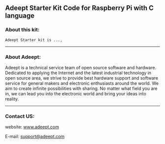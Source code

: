 ## Adeept Starter Kit Code for Raspberry Pi with C language

### About this kit:
	Adeept Starter kit is ...,

-----------------------------------------------------------------------------
### About Adeept:
Adeept is a technical service team of open source software and hardware. Dedicated to applying the Internet and the latest industrial technology in open source area, we strive to provide best hardware support and software service for general makers and electronic enthusiasts around the world. We aim to create infinite possibilities with sharing. No matter what field you are in, we can lead you into the electronic world and bring your ideas into reality.

-----------------------------------------------------------------------------
### Contact US: 
website:
	www.adeept.com

E-mail:
	support@adeept.com

